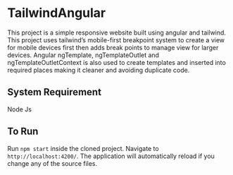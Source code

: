 # TailwindAngular

This project is a simple responsive website built using angular and tailwind. This project uses tailwind’s mobile-first breakpoint system to create a view for mobile devices first then adds break points to manage view for larger devices. Angular ngTemplate, ngTemplateOutlet and ngTemplateOutletContext is also used to create templates and inserted into required places making it cleaner and avoiding duplicate code.

## System Requirement

Node Js

## To Run

Run `npm start` inside the cloned project. Navigate to `http://localhost:4200/`. The application will automatically reload if you change any of the source files.


